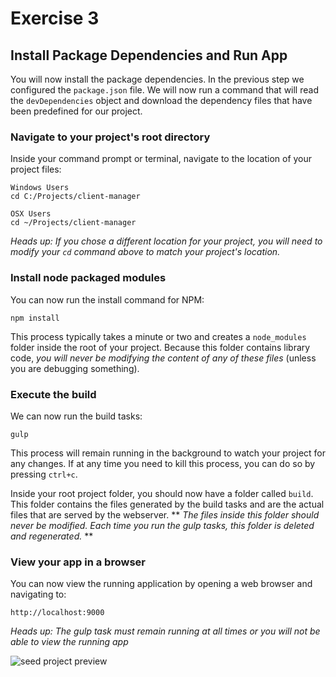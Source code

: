 # Exercise 3

## Install Package Dependencies and Run App

You will now install the package dependencies. In the previous step we configured the `package.json`
file. We will now run a command that will read the `devDependencies` object and download the
dependency files that have been predefined for our project.

### Navigate to your project's root directory

Inside your command prompt or terminal, navigate to the location of your project files:

    Windows Users
    cd C:/Projects/client-manager
    
    OSX Users
    cd ~/Projects/client-manager
    
*Heads up: If you chose a different location for your project, you will need to modify your `cd`
command above to match your project's location.*

### Install node packaged modules

You can now run the install command for NPM:

    npm install
    
This process typically takes a minute or two and creates a `node_modules` folder inside the root
of your project. Because this folder contains library code, *you will never be modifying the content
of any of these files* (unless you are debugging something).

### Execute the build

We can now run the build tasks:

    gulp
    
This process will remain running in the background to watch your project for any changes. If at any
time you need to kill this process, you can do so by pressing `ctrl+c`.

Inside your root project folder, you should now have a folder called `build`. This folder contains
the files generated by the build tasks and are the actual files that are served by the webserver.
** *The files inside this folder should never be modified. Each time you run the gulp tasks, this
folder is deleted and regenerated.* **

### View your app in a browser

You can now view the running application by opening a web browser and navigating to:

    http://localhost:9000
    
*Heads up: The gulp task must remain running at all times or you will not be able to view the
running app*

![seed project preview](images/seed-project-preview.png)